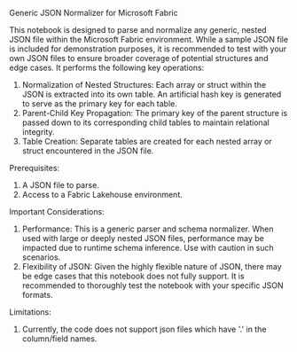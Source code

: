 Generic JSON Normalizer for Microsoft Fabric

This notebook is designed to parse and normalize any generic, nested JSON file within the Microsoft Fabric environment. While a sample JSON file is included for demonstration purposes, it is recommended to test with your own JSON files to ensure broader coverage of potential structures and edge cases.
It performs the following key operations:

1. Normalization of Nested Structures: Each array or struct within the JSON is extracted into its own table. An artificial hash key is generated to serve as the primary key for each table.
2. Parent-Child Key Propagation: The primary key of the parent structure is passed down to its corresponding child tables to maintain relational integrity.
3. Table Creation: Separate tables are created for each nested array or struct encountered in the JSON file.
   
Prerequisites:
1. A JSON file to parse.
2. Access to a Fabric Lakehouse environment.
   
Important Considerations:
1. Performance: This is a generic parser and schema normalizer. When used with large or deeply nested JSON files, performance may be impacted due to runtime schema inference. Use with caution in such scenarios.
2. Flexibility of JSON: Given the highly flexible nature of JSON, there may be edge cases that this notebook does not fully support. It is recommended to thoroughly test the notebook with your specific JSON formats.

Limitations:
1. Currently, the code does not support json files which have '.' in the column/field names.

